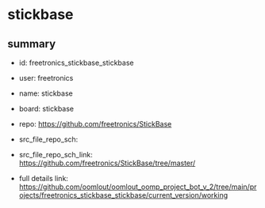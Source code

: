 # stickbase
 
## summary 
* id: freetronics_stickbase_stickbase
* user: freetronics
* name: stickbase
* board: stickbase
* repo: https://github.com/freetronics/StickBase



* src_file_repo_sch: 
* src_file_repo_sch_link: https://github.com/freetronics/StickBase/tree/master/
* full details link: https://github.com/oomlout/oomlout_oomp_project_bot_v_2/tree/main/projects/freetronics_stickbase_stickbase/current_version/working  






